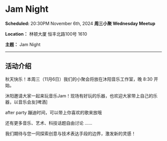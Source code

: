# Jam Night

**Scheduled:** 20:30PM November 6th, 2024
**周三小聚 Wednesday Meetup**

**Location：** 林顿大厦 恒丰北路100号 1610

**主题：** Jam Night

---

## 活动介绍

秋天快乐！本周三（11月6日）我们的小聚会将放在沐阳音乐工作室，晚 8:30 开始。

沐阳邀请大家一起来玩音乐Jam！现场有好玩的乐器，也欢迎大家带上自己的乐器，以音乐会友[啤酒]

after party 蹦迪时间，可以带上你喜欢的歌来放哦

还有更多音乐、艺术、科技话题自由讨论 ......

我们期待与您一同探索创意与技术表达手段的边界，激发新的灵感！
